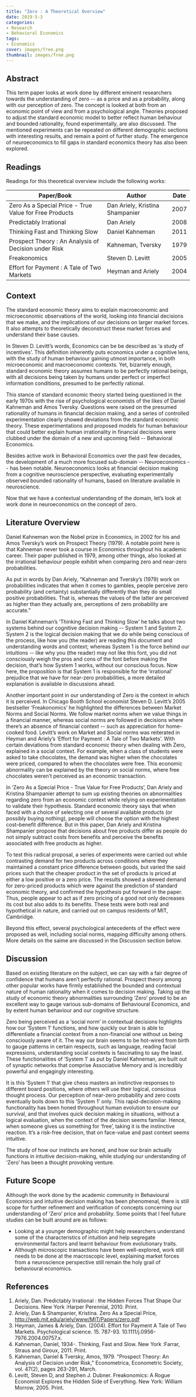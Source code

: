```yaml
---
title: "Zero : A Theoretical Overview"
date: 2019-5-3
categories:
- Research
- Behavioral Economics
tags:
- Economics
cover: images/free.png
thumbnail: images/free.png
---
```


## Abstract
This term paper looks at work done by different eminent researchers towards the understanding of zero -- as a price and as a probability, along with our perception of zero. The concept is looked at both from an economic point of view and from a psychological angle. Theories proposed to adjust the standard economic model to better reflect human behaviour and bounded rationality, found experimentally, are also discussed. The mentioned experiments can be repeated on different demographic sections with interesting results, and remain a point of further study. The emergence of neuroeconomics to fill gaps in standard economics theory has also been explored.

<!--more-->

## Readings
Readings for this theoretical overview include the following works:

| Paper/Book                                             | Author                          | Date |
| ------------------------------------------------------ | ------------------------------- | ---- |
| Zero As a Special Price - True Value for Free Products | Dan Ariely, Kristina Shampanier | 2007 |
| Predictably Irrational                                 | Dan Ariely                      | 2008 |
| Thinking Fast and Thinking Slow                        | Daniel Kahneman                 | 2011 |
| Prospect Theory : An Analysis of Decision under Risk   | Kahneman, Tversky               | 1979 |
| Freakonomics                                           | Steven D. Levitt                | 2005 |
| Effort for Payment : A Tale of Two Markets             | Heyman and Ariely               | 2004 |

## Context

The standard economic theory aims to explain macroeconomic and microeconomic observations of the world, looking into financial decisions that we make, and the implications of our decisions on larger market forces. It also attempts to theoretically deconstruct these market forces and understand their base causes.

In Steven D. Levitt’s words, Economics can be be described as ‘a study of incentives’. This definition inherently puts economics under a cognitive lens, with the study of human behaviour gaining utmost importance, in both microeconomic and macroeconomic contexts. Yet, bizarrely enough, standard economic theory assumes humans to be perfectly rational beings, with all decisions being taken by humans under perfect or imperfect information conditions, presumed to be perfectly rational.

This stance of standard economic theory started being questioned in the early 1970s with the rise of psychological economists of the likes of Daniel Kahneman and Amos Tversky. Questions were raised on the presumed rationality of humans in financial decision making, and a series of controlled experimentation clearly showed deviations from the standard economic theory. These experimentations and proposed models for human behaviour that could better explain human irrationality in financial decisions were clubbed under the domain of a new and upcoming field -- Behavioral Economics.

Besides active work in Behavioral Economics over the past few decades, the development of a much more focused sub-domain -- Neuroeconomics -- has been notable. Neuroeconomics looks at financial decision making from a cognitive neuroscience perspective, evaluating experimentally observed bounded rationality of humans, based on literature available in neuroscience.

Now that we have a contextual understanding of the domain, let’s look at work done in neuroeconomics on the concept of zero.

## Literature Overview

Daniel Kahneman won the Nobel prize in Economics, in 2002 for his and Amos Tversky’s work on Prospect Theory (1979). A notable point here is that Kahneman never took a course in Economics throughout his academic career. Their paper published in 1979, among other things, also looked at the irrational behaviour people exhibit when comparing zero and near-zero probabilities.

As put in words by Dan Ariely, “Kahneman and Tversky’s (1979) work on probabilities indicates that when it comes to gambles, people perceive zero probability (and certainty) substantially differently than they do small positive probabilities. That is, whereas the values of the latter are perceived as higher than they actually are, perceptions of zero probability are accurate.”

In Daniel Kahneman’s ‘Thinking Fast and Thinking Slow’ he talks about two systems behind our cognitive decision making -- System 1 and System 2. System 2 is the logical decision making that we do while being conscious of the process, like how you (the reader) are reading this document and understanding words and context; whereas System 1 is the force behind our intuitions -- like why you (the reader) may not like this font, you did not consciously weigh the pros and cons of the font before making the decision, that’s how System 1 works, without our conscious focus.
Now here, the proposition is that System 1 is responsible for the ‘irrational’ prejudice that we have for near-zero probabilities, a more detailed explanation is available in discussions ahead.

Another important point in our understanding of Zero is the context in which it is perceived. In Chicago Booth School economist Steven D. Levitt’s 2005 bestseller ‘Freakonomics’ he highlighted the differences between Market Norms and Social Norms. We follow market norms when we value things in a financial manner, whereas social norms are followed in decisions where there’s an absence of financial context -- such as appreciation for home-cooked food. Levitt’s work on Market and Social norms was reiterated in Heyman and Ariely’s ‘Effort for Payment : A Tale of Two Markets’. With certain deviations from standard economic theory when dealing with Zero, explained in a social context. For example, when a class of students were asked to take chocolates, the demand was higher when the chocolates were priced, compared to when the chocolates were free. This economic abnormality can be explained by the theory on social norms, where free chocolates weren’t perceived as an economic transaction.

In ‘Zero As a Special Price - True Value for Free Products’, Dan Ariely and Kristina Shampanier attempt to sum up existing theories on abnormalities regarding zero from an economic context while relying on experimentation to validate their hypothesis. Standard economic theory says that when faced with a choice of selecting one of several available products (or possibly buying nothing), people will choose the option with the highest cost–benefit difference. But in this paper, Dan Ariely and Kristina Shampanier propose that decisions about free products differ as people do not simply subtract costs from benefits and perceive the benefits associated with free products as higher.

To test this radical proposal, a series of experiments were carried out while contrasting demand for two products across conditions where they maintained a constant price difference between goods, but varied the said prices such that the cheaper product in the set of products is priced at either a low positive or a zero price. The results showed a skewed demand for zero-priced products which were against the prediction of standard economic theory, and confirmed the hypothesis put forward in the paper. Thus, people appear to act as if zero pricing of a good not only decreases its cost but also adds to its benefits. These tests were both real and hypothetical in nature, and carried out on campus residents of MIT, Cambridge. 

Beyond this effect, several psychological antecedents of the effect were proposed as well, including social norms, mapping difficulty among others. More details on the saime are discussed in the Discussion section below.

## Discussion

Based on existing literature on the subject, we can say with a fair degree of confidence that humans aren’t perfectly rational. Prospect theory among other popular works have firmly established the bounded and contextual nature of human rationality when it comes to decision making. Taking up the study of economic theory abnormalities surrounding ‘Zero’ proved to be an excellent way to gauge various sub-domains of Behavioural Economics, and by extent human behaviour and our cognitive structure.

Zero being perceived as a ‘social norm’ in contextual decisions highlights how our ‘System 1’ functions, and how quickly our brain is able to differentiate a financial context from a non-financial one without us being consciously aware of it. The way our brain seems to be hot-wired from birth to gauge patterns in certain respects, such as language, reading facial expressions, understanding social contexts is fascinating to say the least. These functionalities of ‘System 1’ as put by Daniel Kahneman, are built out of synaptic networks that comprise Associative Memory and is incredibly powerful and engagingly interesting.

It is this ‘System 1’ that give chess masters an instinctive responses to different board positions, where others will use their logical, conscious thought process. Our perception of near-zero probability and zero costs eventually boils down to this ‘System 1’ only. This rapid-decision-making functionality has been honed throughout human evolution to ensure our survival, and that involves quick decision making in situations, without a logical evaluation, when the context of the decision seems familiar. Hence, when someone gives us something for ‘free’, taking it is the instinctive reaction. It’s a risk-free decision, that on face-value and past context seems intuitive.

The study of how our instincts are honed, and how our brain actually functions in intuitive decision-making, while studying our understanding of ‘Zero’ has been a thought provoking venture.

## Future Scope

Although the work done by the academic community in Behavioural Economics and intuitive decision making has been phenomenal, there is still scope for further refinement and verification of concepts concerning our understanding of ‘Zero’ price and probability. Some points that I feel future studies can be built around are as follows:

- Looking at a younger demographic might help researchers understand some of the characteristics of intuition and help segregate environmental factors and learnt behaviour from evolutionary traits.
- Although microscopic transactions have been well-explored, work still needs to be done at the macroscopic level, explaining market forces from a neuroscience perspective still remain the holy grail of behavioural economics.

## References

1. Ariely, Dan. Predictably Irrational : the Hidden Forces That Shape Our Decisions. New York :Harper Perennial, 2010. Print.
2. Ariely, Dan & Shampanier, Kristina. Zero As a Special Price, http://web.mit.edu/ariely/www/MIT/Papers/zero.pdf
3. Heyman, James & Ariely, Dan. (2004). Effort for Payment A Tale of Two Markets. Psychological science. 15. 787-93. 10.1111/j.0956-7976.2004.00757.x. 
4. Kahneman, Daniel, 1934-. Thinking, Fast and Slow. New York :Farrar, Straus and Giroux, 2011. Print.
5. Kahneman, Daniel & Tversky, Amos, 1979. "Prospect Theory: An Analysis of Decision under Risk," Econometrica, Econometric Society, vol. 47(2), pages 263-291, March.
6. Levitt, Steven D, and Stephen J. Dubner. Freakonomics: A Rogue Economist Explores the Hidden Side of Everything. New York: William Morrow, 2005. Print.
